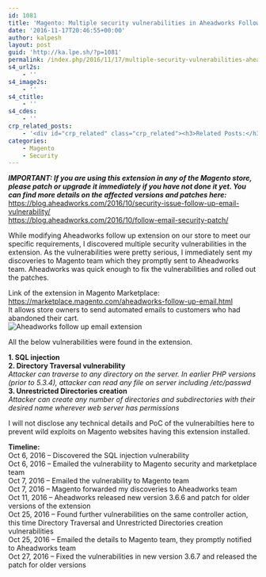 ```yaml
---
id: 1081
title: 'Magento: Multiple security vulnerabilities in Aheadworks Follow up Email extension'
date: '2016-11-17T20:46:55+00:00'
author: kalpesh
layout: post
guid: 'http://ka.lpe.sh/?p=1081'
permalink: /index.php/2016/11/17/multiple-security-vulnerabilities-aheadworks-follow-up-email-extension/
s4_url2s:
    - ''
s4_image2s:
    - ''
s4_ctitle:
    - ''
s4_cdes:
    - ''
crp_related_posts:
    - '<div id="crp_related" class="crp_related"><h3>Related Posts:</h3><ul><li><a href="http://ka.lpe.sh/2015/03/28/magento-2-security-bug/"     class="crp_title">Magento 2 &#8211; Security Bug in Customer Address section (Resolved)</a></li><li><a href="http://ka.lpe.sh/2014/09/25/fix-linux-bash-code-vulnerability-shellshock/"     class="crp_title">[Fix] Linux Bash Code Injection Vulnerability &#8211; ShellShock</a></li><li><a href="http://ka.lpe.sh/2015/03/20/magento-incorrect-sales-order-report-dst/"     class="crp_title">Magento bug: Incorrect sales order report during DST</a></li><li><a href="http://ka.lpe.sh/2016/03/28/wordpress-update-error/"     class="crp_title">[Resolved] WordPress update error</a></li><li><a href="http://ka.lpe.sh/2015/12/23/magento-2-hello-world-module-2-mins/"     class="crp_title">Magento 2 hello world module in 2 mins!</a></li></ul></div>'
categories:
    - Magento
    - Security
---
```


***IMPORTANT: If you are using this extension in any of the Magento store, please patch or upgrade it immediately if you have not done it yet. You can find more details on the affected versions and patches here:***  
<https://blog.aheadworks.com/2016/10/security-issue-follow-up-email-vulnerability/>  
<https://blog.aheadworks.com/2016/10/follow-email-security-patch/>

While modifying Aheadworks follow up extension on our store to meet our specific requirements, I discovered multiple security vulnerabilities in the extension. As the vulnerabilities were pretty serious, I immediately sent my discoveries to Magento team which they promptly sent to Aheadworks team. Aheadworks was quick enough to fix the vulnerabilities and rolled out the patches.

Link of the extension in Magento Marketplace:  
<https://marketplace.magento.com/aheadworks-follow-up-email.html>  
It allows store owners to send automated emails to customers who had abandoned their cart.  
![Aheadworks follow up email extension](http://ka.lpe.sh/wp-content/uploads/2016/11/fue-2.png)

All the below vulnerabilities were found in the extension.

**1. SQL injection**  
**2. Directory Traversal vulnerability**  
*Attacker can traverse to any directory on the server. In earlier PHP versions (prior to 5.3.4), attacker can read any file on server including /etc/passwd*  
**3. Unrestricted Directories creation**  
*Attacker can create any number of directories and subdirectories with their desired name wherever web server has permissions*

I will not disclose any technical details and PoC of the vulnerabilties here to prevent wild exploits on Magento websites having this extension installed.

**Timeline:**  
Oct 6, 2016 – Discovered the SQL injection vulnerability  
Oct 6, 2016 – Emailed the vulnerability to Magento security and marketplace team  
Oct 7, 2016 – Emailed the vulnerability to Magento team  
Oct 7, 2016 – Magento forwarded my discoveries to Aheadworks team  
Oct 11, 2016 – Aheadworks released new version 3.6.6 and patch for older versions of the extension  
Oct 25, 2016 – Found further vulnerabilities on the same controller action, this time Directory Traversal and Unrestricted Directories creation vulnerabilities  
Oct 25, 2016 – Emailed the details to Magento team, they promptly notified to Aheadworks team  
Oct 27, 2016 – Fixed the vulnerabilities in new version 3.6.7 and released the patch for older versions